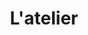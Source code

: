 ---
type: atelier
slug: atelier
title: L'atelier
team_members:
- name : Julien
  job : Administrateur
  img: "/v1752496827/3K6A9814.jpg"
  img_bis: "/v1752496827/3K6A9816.jpg"
- name : Olivier
  job : Administrateur
  img: "/v1752496829/3K6A9764.jpg"
  img_bis: "/v1752496829/3K6A9766.jpg"
- name : Alexandre
  job : Ouvrier
  img: "/v1752496831/3K6A9782.jpg"
  img_bis: "/v1752496832/3K6A9785.jpg"
- name : Benjamin
  job : Ouvrier
  img: "/v1752496830/3K6A9776.jpg"
  img_bis: "/v1752496830/3K6A9777.jpg"
- name : Jérôme
  job : Ouvrier
  img: "/v1752496832/3K6A9788.jpg"
  img_bis: "/v1752496832/3K6A9790.jpg"
- name : Léo
  job : Ouvrier
  img: "/v1752496833/3K6A9805.jpg"
  img_bis: "/v1752496846/3K6A9808.jpg"
- name : Merappelleplus
  job : Ouvrier
  img: "/v1752496830/3K6A9769.jpg"
  img_bis: "/v1752496830/3K6A9774.jpg"
---